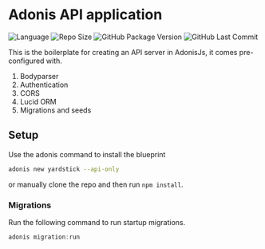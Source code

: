 # Adonis API application

![Language](https://img.shields.io/github/languages/top/wilsonmjunior/sapv-prefeitura)
![Repo Size](https://img.shields.io/github/repo-size/wilsonmjunior/sapv-prefeitura)
![GitHub Package Version](https://img.shields.io/github/package-json/v/wilsonmjunior/sapv-prefeitura)
![GitHub Last Commit](https://img.shields.io/github/last-commit/wilsonmjunior/sapv-prefeitura)

This is the boilerplate for creating an API server in AdonisJs, it comes pre-configured with.

1. Bodyparser
2. Authentication
3. CORS
4. Lucid ORM
5. Migrations and seeds

## Setup

Use the adonis command to install the blueprint

```bash
adonis new yardstick --api-only
```

or manually clone the repo and then run `npm install`.


### Migrations

Run the following command to run startup migrations.

```js
adonis migration:run
```
